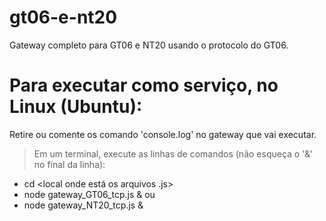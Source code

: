# gt06-e-nt20
Gateway completo para GT06 e NT20 usando o protocolo do GT06.

# Para executar como serviço, no Linux (Ubuntu):
Retire ou comente os comando 'console.log' no gateway que vai executar.
> Em um terminal, execute as linhas de comandos (não esqueça o '&' no final da linha):
- cd <local onde está os arquivos .js>
- node gateway_GT06_tcp.js &
ou
- node gateway_NT20_tcp.js &



